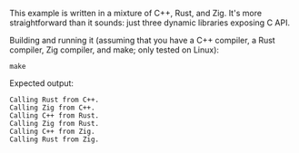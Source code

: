 This example is written in a mixture of C++, Rust, and Zig. It's more straightforward than it sounds: just three dynamic libraries exposing C API.

Building and running it (assuming that you have a C++ compiler, a Rust compiler, Zig compiler, and make; only tested on Linux):

```
make
```

Expected output:

```
Calling Rust from C++.
Calling Zig from C++.
Calling C++ from Rust.
Calling Zig from Rust.
Calling C++ from Zig.
Calling Rust from Zig.
```

